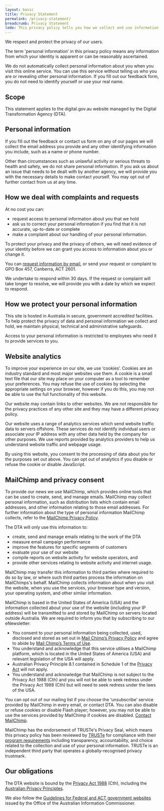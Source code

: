 ```yaml
---
layout: basic
title: Privacy Statement
permalink: /privacy-statement/
breadcrumb: Privacy Statement
lede: This privacy policy tells you how we collect and use information.
---
```

We respect and protect the privacy of our users. 

The term 'personal information' in this privacy policy means any information from which your identity is apparent or can be reasonably ascertained. 

We do not automatically collect personal information about you when you visit this online service. You can use this service without telling us who you are or revealing other personal information. If you fill out our feedback form, you do not need to identify yourself or use your real name.

## Scope

This statement applies to the digital.gov.au website managed by the Digital Transformation Agency (DTA).

## Personal information

If you fill out the feedback or contact us form on any of our pages we will collect the email address you provide and any other identifying information you include, such as a name or phone number.

Other than circumstances such as unlawful activity or serious threats to health and safety, we do not share personal information. If you ask us about an issue that needs to be dealt with by another agency, we will provide you with the necessary details to make contact yourself. You may opt out of further contact from us at any time.

## How we deal with complaints and requests

At no cost you can:

* request access to personal information about you that we hold
* ask us to correct your personal information if you find that it is not accurate, up-to-date or complete
* make a complaint about our handling of your personal information.

To protect your privacy and the privacy of others, we will need evidence of your identity before we can grant you access to information about you or change it.

You can [request information by email](mailto:foi.reply@digital.gov.au), or send your request or complaint to GPO Box 457, Canberra, ACT 2601. 

We undertake to respond within 30 days. If the request or complaint will take longer to resolve, we will provide you with a date by which we expect to respond.

## How we protect your personal information

This site is hosted in Australia in secure, government accredited facilities. To help protect the privacy of data and personal information we collect and hold, we maintain physical, technical and administrative safeguards.

Access to your personal information is restricted to employees who need it to provide services to you.

## Website analytics

To improve your experience on our site, we use ‘cookies’. Cookies are an industry standard and most major websites use them. A cookie is a small text file that our site may place on your computer as a tool to remember your preferences. You may refuse the use of cookies by selecting the appropriate settings on your browser, however if you do this, you may not be able to use the full functionality of this website.

Our website may contain links to other websites. We are not responsible for the privacy practices of any other site and they may have a different privacy policy.

Our website uses a range of analytics services which send website traffic data to servers offshore. These services do not identify individual users or associate your IP address with any other data held by the company for other purposes. We use reports provided by analytics providers to help us understand website traffic and webpage usage.

By using this website, you consent to the processing of data about you for the purposes set out above. You can opt out of analytics if you disable or refuse the cookie or disable JavaScript.

## MailChimp and privacy consent

To provide our news we use MailChimp, which provides online tools that can be used to create, send, and manage emails. MailChimp may collect personal information, such as distribution lists which contain email addresses, and other information relating to those email addresses. For further information about the type of personal information MailChimp collects, refer to the [MailChimp Privacy Policy](http://mailchimp.com/legal/privacy/).

The DTA will only use this information to:

* create, send and manage emails relating to the work of the DTA
* measure email campaign performance
* improve the features for specific segments of customers
* evaluate your use of our website
* compile reports on website activity for website operators, and 
* provide other services relating to website activity and internet usage. 

MailChimp may transfer this information to third parties where required to do so by law, or where such third parties process the information on MailChimps's behalf. MailChimp collects information about when you visit the website, when you use the services, your browser type and version, your operating system, and other similar information.

MailChimp is based in the United States of America (USA) and the information collected about your use of the website (including your IP address) will be transmitted to and stored by MailChimp on servers located outside Australia. We are required to inform you that by subscribing to our eNewsletter:

* You consent to your personal information being collected, used, disclosed and stored as set out in [Mail Chimp’s Privacy Policy](http://mailchimp.com/legal/privacy/) and agree to abide by [Mail Chimp’s Terms of Use](http://mailchimp.com/legal/terms/).
* You understand and acknowledge that this service utilises a MailChimp platform, which is located in the United States of America (USA) and relevant legislation of the USA will apply. 
* Australian Privacy Principle 8.1 contained in Schedule 1 of the [Privacy Act](http://mailchimp.com/legal/terms/) will not apply.
* You understand and acknowledge that MailChimp is not subject to the Privacy Act 1988 (Cth) and you will not be able to seek redress under the Privacy Act 1988 (Cth) but will need to seek redress under the laws of the USA.

You can opt out of our mailing list if you choose the ‘unsubscribe’ service provided by MailChimp in every email, or contact DTA. You can also disable or refuse cookies or disable Flash player; however, you may not be able to use the services provided by MailChimp if cookies are disabled. [Contact MailChimp](http://mailchimp.com/contact/).

MailChimp has the endorsement of TRUSTe's Privacy Seal, which means this privacy policy has been reviewed by [TRUSTe](https://www.truste.com/) for compliance with their [program requirements](https://www.truste.com/privacy-certification-standards/) including transparency, accountability, and choice related to the collection and use of your personal information. TRUSTe is an independent third party that operates a globally-recognised privacy trustmark.

## Our obligations

The DTA website is bound by the [Privacy Act 1988](https://www.legislation.gov.au/Series/C2004A03712) (Cth), including the [Australian Privacy Principles](https://www.legislation.gov.au/Series/C2004A03712).

We also follow the [Guidelines for Federal and ACT government websites](https://www.oaic.gov.au/agencies-and-organisations/guides/) issued by the Office of the Australian Information Commissioner.

